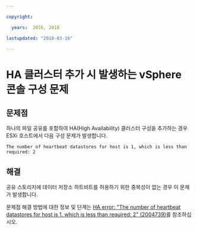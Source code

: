 ```yaml
---

copyright:

  years:  2016, 2018

lastupdated: "2018-03-16"

---
```


# HA 클러스터 추가 시 발생하는 vSphere 콘솔 구성 문제

## 문제점
하나의 파일 공유를 포함하여 HA(High Availability) 클러스터 구성을 추가하는 경우 ESXi 호스트에서 다음 구성 문제가 발생합니다.

`The number of heartbeat datastores for host is 1, which is less than required: 2`

## 해결
공유 스토리지에 데이터 저장소 하트비트를 허용하기 위한 중복성이 없는 경우 이 문제가 발생합니다.

문제점 해결 방법에 대한 정보 및 단계는 [HA error: "The number of heartbeat datastores for host is 1, which is less than required: 2" (2004739)](https://kb.vmware.com/selfservice/microsites/search.do?language=en_US&cmd=displayKC&externalId=2004739)를 참조하십시오.

